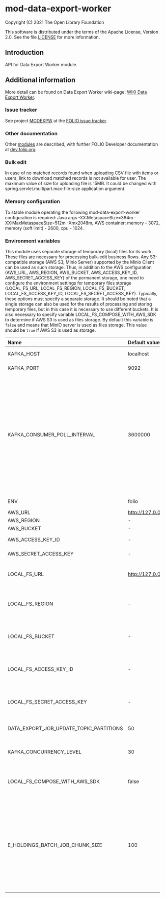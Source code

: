 # mod-data-export-worker

Copyright (C) 2021 The Open Library Foundation

This software is distributed under the terms of the Apache License,
Version 2.0. See the file [LICENSE](LICENSE) for more information.

## Introduction
API for Data Export Worker module.

## Additional information
More detail can be found on Data Export Worker wiki-page: [WIKI Data Export Worker](https://wiki.folio.org/pages/viewpage.action?pageId=52134948).

### Issue tracker
See project [MODEXPW](https://issues.folio.org/browse/MODEXPW)
at the [FOLIO issue tracker](https://dev.folio.org/guidelines/issue-tracker).

### Other documentation
Other [modules](https://dev.folio.org/source-code/#server-side) are described,
with further FOLIO Developer documentation at
[dev.folio.org](https://dev.folio.org/)

### Bulk edit
In case of no matched records found when uploading CSV file with items or users, link to download matched records is not available for user.
The maximum value of size for uploading file is 15MB. It could be changed with spring.servlet.multipart.max-file-size application argument.

### Memory configuration
To stable module operating the following mod-data-export-worker configuration is required: Java args -XX:MetaspaceSize=384m -XX:MaxMetaspaceSize=512m -Xmx2048m,
AWS container: memory - 3072, memory (soft limit) - 2600, cpu - 1024.

### Environment variables
This module uses separate storage of temporary (local) files for its work. These files are necessary for processing bulk-edit business flows. 
Any S3-compatible storage (AWS S3, Minio Server) supported by the Minio Client can be used as such storage. Thus, in addition to the 
AWS configuration (AWS_URL, AWS_REGION, AWS_BUCKET, AWS_ACCESS_KEY_ID, AWS_SECRET_ACCESS_KEY) of the permanent storage, 
one need to configure the environment settings for temporary files storage (LOCAL_FS_URL, LOCAL_FS_REGION, LOCAL_FS_BUCKET, LOCAL_FS_ACCESS_KEY_ID, LOCAL_FS_SECRET_ACCESS_KEY). 
Typically, these options must specify a separate storage. It should be noted that a single storage can also be used for the results of processing and storing temporary files, 
but in this case it is necessary to use different buckets.
It is also necessary to specify variable LOCAL_FS_COMPOSE_WITH_AWS_SDK to determine if AWS S3 is used as files storage. By default this variable is `false` and means that MinIO server is used as files storage.
This value should be `true` if AWS S3 is used as storage.

| Name                                        | Default value          | Description                                                                                                                                                                                                                        |
|:--------------------------------------------|:-----------------------|:-----------------------------------------------------------------------------------------------------------------------------------------------------------------------------------------------------------------------------------|
| KAFKA_HOST                                  | localhost              | Kafka broker hostname                                                                                                                                                                                                              |
| KAFKA_PORT                                  | 9092                   | Kafka broker port                                                                                                                                                                                                                  |
| KAFKA_CONSUMER_POLL_INTERVAL                | 3600000                | Max interval before next poll. If long record processing is in place and interval exceeded then consumer will be kicked out of the group and another consumer will start processing the same message.                              |
| ENV                                         | folio                  | Environment name                                                                                                                                                                                                                   |
| AWS_URL                                     | http://127.0.0.1:9000/ | AWS url                                                                                                                                                                                                                            |
| AWS_REGION                                  | -                      | AWS region                                                                                                                                                                                                                         |
| AWS_BUCKET                                  | -                      | AWS bucket                                                                                                                                                                                                                         |
| AWS_ACCESS_KEY_ID                           | -                      | AWS access key                                                                                                                                                                                                                     |
| AWS_SECRET_ACCESS_KEY                       | -                      | AWS secret key                                                                                                                                                                                                                     |
| LOCAL_FS_URL                                | http://127.0.0.1:9000/ | S3-compatible local files storage url                                                                                                                                                                                              |
| LOCAL_FS_REGION                             | -                      | S3-compatible local files storage region                                                                                                                                                                                           |
| LOCAL_FS_BUCKET                             | -                      | S3-compatible local files storage bucket                                                                                                                                                                                           |
| LOCAL_FS_ACCESS_KEY_ID                      | -                      | S3-compatible local files storage access key                                                                                                                                                                                       |
| LOCAL_FS_SECRET_ACCESS_KEY                  | -                      | S3-compatible local files storage secret key                                                                                                                                                                                       |
| DATA_EXPORT_JOB_UPDATE_TOPIC_PARTITIONS     | 50                     | Number of partitions for topic                                                                                                                                                                                                     |
| KAFKA_CONCURRENCY_LEVEL                     | 30                     | Concurrency level of kafka listener                                                                                                                                                                                                |
| LOCAL_FS_COMPOSE_WITH_AWS_SDK               | false                  | Specify if AWS S3 is used as local files storage                                                                                                                                                                                   |
| E_HOLDINGS_BATCH_JOB_CHUNK_SIZE             | 100                    | Specify chunk size for eHoldings export job which will be used to query data from kb-ebsco, write to database, read from database and write to file                                                                                |
